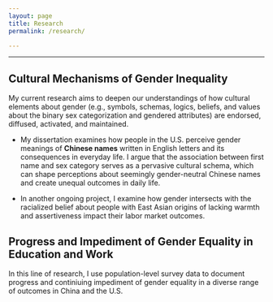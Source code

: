 ```yaml
---
layout: page
title: Research
permalink: /research/

---
```


---

## **Cultural Mechanisms of Gender Inequality**

My current research aims to deepen our understandings of how cultural elements about gender (e.g., symbols, schemas, logics, beliefs, and values about the binary sex categorization and gendered attributes) are endorsed, diffused, activated, and maintained.

* My dissertation examines how people in the U.S. perceive gender meanings of **Chinese names** written in English letters and its consequences in everyday life. I argue that the association between first name and sex category serves as a pervasive cultural schema, which can shape perceptions about seemingly gender-neutral Chinese names and create unequal outcomes in daily life.

* In another ongoing project, I examine how gender intersects with the racialized belief about people with East Asian origins of lacking warmth and assertiveness impact their labor market outcomes.

## **Progress and Impediment of Gender Equality in Education and Work**

In this line of research, I use population-level survey data to document progress and continiuing impediment of gender equality in a diverse range of outcomes in China and the U.S.
